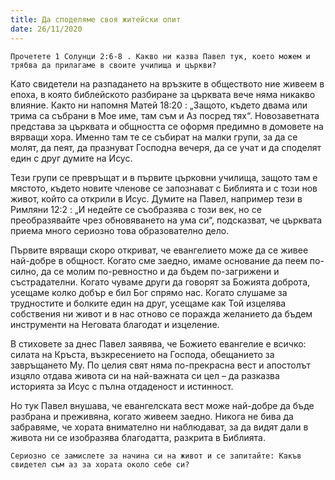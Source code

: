 ```yaml
---
title: Да споделяме своя житейски опит
date: 26/11/2020
---
```


`Прочетете 1 Солунци 2:6-8 . Какво ни казва Павел тук, което можем и трябва да прилагаме в своите училища и църкви?`

Като свидетели на разпадането на връзките в обществото ние живеем в епоха, в която библейското разбиране за църквата вече няма никакво влияние. Както ни напомня Матей 18:20 : „Защото, където двама или трима са събрани в Мое име, там съм и Аз посред тях“. Новозаветната представа за църквата и общността се оформя предимно в домовете на вярващи хора. Именно там те се събират на малки групи, за да се молят, да пеят, да празнуват Господна вечеря, да се учат и да споделят един с друг думите на Исус.

Тези групи се превръщат и в първите църковни училища, защото там е мястото, където новите членове се запознават с Библията и с този нов живот, който са открили в Исус. Думите на Павел, например тези в Римляни 12:2 : „И недейте се съобразява с този век, но се преобразявайте чрез обновяването на ума си“, подсказват, че църквата приема много сериозно това образователно дело.

Първите вярващи скоро откриват, че евангелието може да се живее най-добре в общност. Когато сме заедно, имаме основание да пеем по-силно, да се молим по-ревностно и да бъдем по-загрижени и състрадателни. Когато чуваме други да говорят за Божията доброта, усещаме колко добър е бил Бог спрямо нас. Когато слушаме за трудностите и болките един на друг, усещаме как Той изцелява собствения ни живот и в нас отново се поражда желанието да бъдем инструменти на Неговата благодат и изцеление.

В стиховете за днес Павел заявява, че Божието евангелие е всичко: силата на Кръста, възкресението на Господа, обещанието за завръщането Му. По целия свят няма по-прекрасна вест и апостолът изцяло отдава живота си на най-важната си цел – да разказва историята за Исус с пълна отдаденост и истинност.

Но тук Павел внушава, че евангелската вест може най-добре да бъде разбрана и преживяна, когато живеем заедно. Никога не бива да забравяме, че хората внимателно ни наблюдават, за да видят дали в живота ни се изобразява благодатта, разкрита в Библията.

`Сериозно се замислете за начина си на живот и се запитайте: Какъв свидетел съм аз за хората около себе си?`